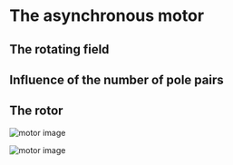 # The asynchronous motor
## The rotating field
## Influence of the number of pole pairs
## The rotor




![motor image](images/FOTO_motor.png)

![motor image](images/TEK_motorcoal_1p.png)
